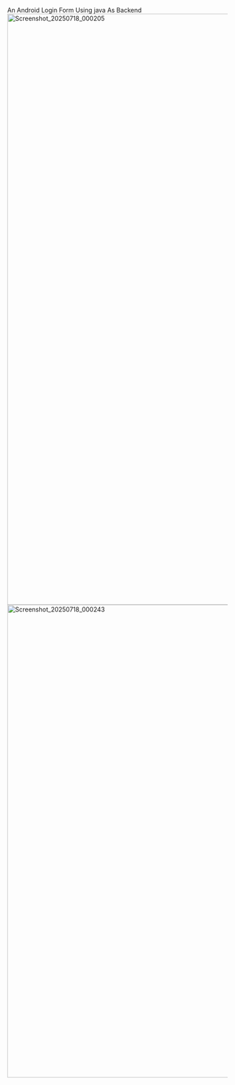 An Android Login Form Using  java As Backend 
<img width="1080" height="1350" alt="Screenshot_20250718_000205" src="https://github.com/user-attachments/assets/d05d4710-ef4b-4eaa-beaa-1b21117867c6" />
<img width="1350" height="1080" alt="Screenshot_20250718_000243" src="https://github.com/user-attachments/assets/99b5ee64-2256-4c7e-ab5f-f5d22d815e9d" />
